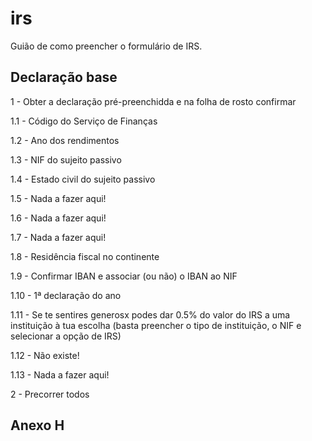 # irs
Guião de como preencher o formulário de IRS.
## Declaração base
1 - Obter a declaração pré-preenchidda e na folha de rosto confirmar

1.1 - Código do Serviço de Finanças

1.2 - Ano dos rendimentos

1.3 - NIF do sujeito passivo

1.4 - Estado civil do sujeito passivo

1.5 - Nada a fazer aqui!

1.6 - Nada a fazer aqui!

1.7 - Nada a fazer aqui!

1.8 - Residência fiscal no continente

1.9 - Confirmar IBAN e associar (ou não) o IBAN ao NIF

1.10 - 1ª declaração do ano

1.11 - Se te sentires generosx podes dar 0.5% do valor do IRS a uma instituição à tua escolha (basta preencher o tipo de instituição, o NIF e selecionar a opção de IRS)

1.12 - Não existe!

1.13 - Nada a fazer aqui!

2 - Precorrer todos
## Anexo H
